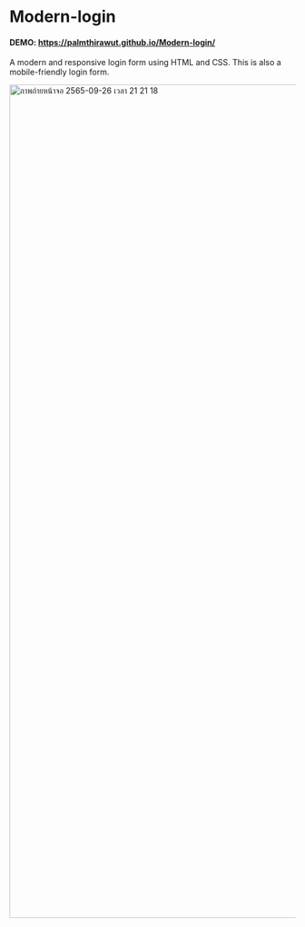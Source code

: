 # Modern-login
#### DEMO: https://palmthirawut.github.io/Modern-login/
A modern and responsive login form using HTML and CSS. This is also a mobile-friendly login form.

<img width="1470" alt="ภาพถ่ายหน้าจอ 2565-09-26 เวลา 21 21 18" src="https://user-images.githubusercontent.com/110954844/192302229-da13c14f-2924-47c7-b917-fe2f9fc719cf.png">
